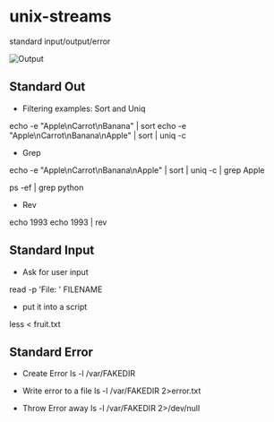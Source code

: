 # unix-streams
standard input/output/error

![Output](https://user-images.githubusercontent.com/58792/143476648-735c106b-3679-4f2d-b1ae-d718347ad68c.png)

## Standard Out

* Filtering examples:  Sort and Uniq

echo -e "Apple\nCarrot\nBanana" | sort
echo -e "Apple\nCarrot\nBanana\nApple" | sort | uniq -c 

* Grep

echo -e "Apple\nCarrot\nBanana\nApple" | sort | uniq -c | grep Apple

ps -ef | grep python

* Rev

echo 1993
echo 1993 | rev

## Standard Input

* Ask for user input

read -p 'File: ' FILENAME

* put it into a script

 less < fruit.txt

## Standard Error

* Create Error
ls -l /var/FAKEDIR

* Write error to a file
ls -l /var/FAKEDIR 2>error.txt

* Throw Error away
ls -l /var/FAKEDIR 2>/dev/null